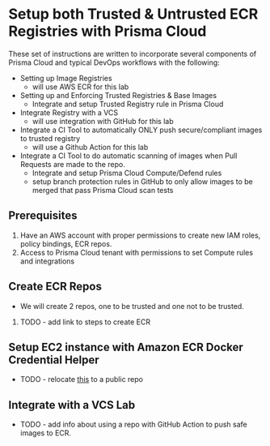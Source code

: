 # Setup both Trusted & Untrusted ECR Registries with Prisma Cloud

These set of instructions are written to incorporate several components of Prisma Cloud and typical DevOps workflows with the following:

- Setting up Image Registries
    - will use AWS ECR for this lab
- Setting up and Enforcing Trusted Registries & Base Images
    - Integrate and setup Trusted Registry rule in Prisma Cloud
- Integrate Registry with a VCS
    - will use integration with GitHub for this lab
- Integrate a CI Tool to automatically ONLY push secure/compliant images to trusted registry
    - will use a Github Action for this lab
- Integrate a CI Tool to do automatic scanning of images when Pull Requests are made to the repo.
    - Integrate and setup Prisma Cloud Compute/Defend rules 
    - setup branch protection rules in GitHub to only allow images to be merged that pass Prisma Cloud scan tests

## Prerequisites
1. Have an AWS account with proper permissions to create new IAM roles, policy bindings, ECR repos.
2. Access to Prisma Cloud tenant with permissions to set Compute rules and integrations

## Create ECR Repos
- We will create 2 repos, one to be trusted and one not to be trusted.

1. TODO - add link to steps to create ECR


## Setup EC2 instance with Amazon ECR Docker Credential Helper
- TODO - relocate [this](https://github.com/jjchavanne/cheat-sheets/blob/main/aws/Setup_EC2_Instance_&_Amazon_ECR_Docker_Credential_Helper.md) to a public repo

## Integrate with a VCS Lab
- TODO - add info about using a repo with GitHub Action to push safe images to ECR.
